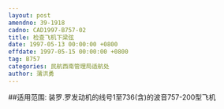 ```yaml
---
layout: post
amendno: 39-1918
cadno: CAD1997-B757-02
title: 检查飞机下梁弦
date: 1997-05-13 00:00:00 +0800
effdate: 1997-05-15 00:00:00 +0800
tag: B757
categories: 民航西南管理局适航处
author: 蒲洪勇
---
```


##适用范围:
装罗.罗发动机的线号1至736(含)的波音757-200型飞机

